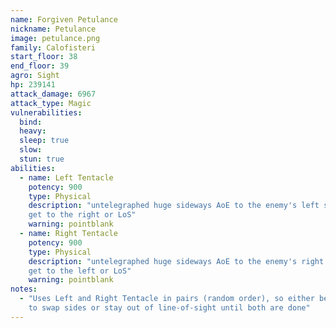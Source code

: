 ```yaml
---
name: Forgiven Petulance
nickname: Petulance
image: petulance.png
family: Calofisteri
start_floor: 38
end_floor: 39
agro: Sight
hp: 239141
attack_damage: 6967
attack_type: Magic
vulnerabilities:
  bind: 
  heavy: 
  sleep: true
  slow: 
  stun: true
abilities:
  - name: Left Tentacle
    potency: 900
    type: Physical
    description: "untelegraphed huge sideways AoE to the enemy's left side -
    get to the right or LoS"
    warning: pointblank
  - name: Right Tentacle
    potency: 900
    type: Physical
    description: "untelegraphed huge sideways AoE to the enemy's right side -
    get to the left or LoS"
    warning: pointblank
notes:
  - "Uses Left and Right Tentacle in pairs (random order), so either be ready
    to swap sides or stay out of line-of-sight until both are done"
---
```

